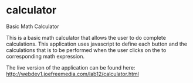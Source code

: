 # calculator
Basic Math Calculator

This is a basic math calculator that allows the user to do complete calculations. 
This application uses javascript to define each button and the calculations that is to be performed when the user clicks on the to corresponding math expression.

The live version of the application can be found here:
http://webdev1.joefreemedia.com/lab12/calculator.html
